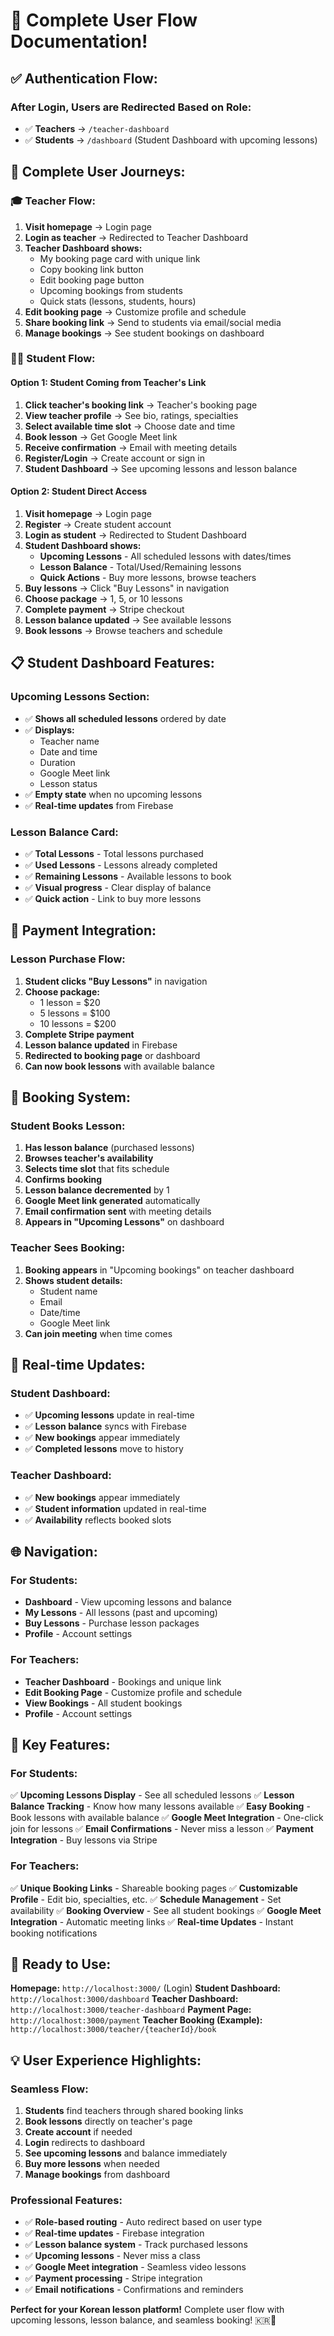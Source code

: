 # 🎉 Complete User Flow Documentation!

## ✅ **Authentication Flow:**

### **After Login, Users are Redirected Based on Role:**
- ✅ **Teachers** → `/teacher-dashboard`
- ✅ **Students** → `/dashboard` (Student Dashboard with upcoming lessons)

## 🚀 **Complete User Journeys:**

### **🎓 Teacher Flow:**
1. **Visit homepage** → Login page
2. **Login as teacher** → Redirected to Teacher Dashboard
3. **Teacher Dashboard shows:**
   - My booking page card with unique link
   - Copy booking link button
   - Edit booking page button
   - Upcoming bookings from students
   - Quick stats (lessons, students, hours)
4. **Edit booking page** → Customize profile and schedule
5. **Share booking link** → Send to students via email/social media
6. **Manage bookings** → See student bookings on dashboard

### **👨‍🎓 Student Flow:**

#### **Option 1: Student Coming from Teacher's Link**
1. **Click teacher's booking link** → Teacher's booking page
2. **View teacher profile** → See bio, ratings, specialties
3. **Select available time slot** → Choose date and time
4. **Book lesson** → Get Google Meet link
5. **Receive confirmation** → Email with meeting details
6. **Register/Login** → Create account or sign in
7. **Student Dashboard** → See upcoming lessons and lesson balance

#### **Option 2: Student Direct Access**
1. **Visit homepage** → Login page
2. **Register** → Create student account
3. **Login as student** → Redirected to Student Dashboard
4. **Student Dashboard shows:**
   - **Upcoming Lessons** - All scheduled lessons with dates/times
   - **Lesson Balance** - Total/Used/Remaining lessons
   - **Quick Actions** - Buy more lessons, browse teachers
5. **Buy lessons** → Click "Buy Lessons" in navigation
6. **Choose package** → 1, 5, or 10 lessons
7. **Complete payment** → Stripe checkout
8. **Lesson balance updated** → See available lessons
9. **Book lessons** → Browse teachers and schedule

## 📋 **Student Dashboard Features:**

### **Upcoming Lessons Section:**
- ✅ **Shows all scheduled lessons** ordered by date
- ✅ **Displays:**
  - Teacher name
  - Date and time
  - Duration
  - Google Meet link
  - Lesson status
- ✅ **Empty state** when no upcoming lessons
- ✅ **Real-time updates** from Firebase

### **Lesson Balance Card:**
- ✅ **Total Lessons** - Total lessons purchased
- ✅ **Used Lessons** - Lessons already completed
- ✅ **Remaining Lessons** - Available lessons to book
- ✅ **Visual progress** - Clear display of balance
- ✅ **Quick action** - Link to buy more lessons

## 🎯 **Payment Integration:**

### **Lesson Purchase Flow:**
1. **Student clicks "Buy Lessons"** in navigation
2. **Choose package:**
   - 1 lesson = $20
   - 5 lessons = $100
   - 10 lessons = $200
3. **Complete Stripe payment**
4. **Lesson balance updated** in Firebase
5. **Redirected to booking page** or dashboard
6. **Can now book lessons** with available balance

## 📅 **Booking System:**

### **Student Books Lesson:**
1. **Has lesson balance** (purchased lessons)
2. **Browses teacher's availability** 
3. **Selects time slot** that fits schedule
4. **Confirms booking** 
5. **Lesson balance decremented** by 1
6. **Google Meet link generated** automatically
7. **Email confirmation sent** with meeting details
8. **Appears in "Upcoming Lessons"** on dashboard

### **Teacher Sees Booking:**
1. **Booking appears** in "Upcoming bookings" on teacher dashboard
2. **Shows student details:**
   - Student name
   - Email
   - Date/time
   - Google Meet link
3. **Can join meeting** when time comes

## 🔄 **Real-time Updates:**

### **Student Dashboard:**
- ✅ **Upcoming lessons** update in real-time
- ✅ **Lesson balance** syncs with Firebase
- ✅ **New bookings** appear immediately
- ✅ **Completed lessons** move to history

### **Teacher Dashboard:**
- ✅ **New bookings** appear immediately
- ✅ **Student information** updated in real-time
- ✅ **Availability** reflects booked slots

## 🌐 **Navigation:**

### **For Students:**
- **Dashboard** - View upcoming lessons and balance
- **My Lessons** - All lessons (past and upcoming)
- **Buy Lessons** - Purchase lesson packages
- **Profile** - Account settings

### **For Teachers:**
- **Teacher Dashboard** - Bookings and unique link
- **Edit Booking Page** - Customize profile and schedule
- **View Bookings** - All student bookings
- **Profile** - Account settings

## 🎉 **Key Features:**

### **For Students:**
✅ **Upcoming Lessons Display** - See all scheduled lessons
✅ **Lesson Balance Tracking** - Know how many lessons available
✅ **Easy Booking** - Book lessons with available balance
✅ **Google Meet Integration** - One-click join for lessons
✅ **Email Confirmations** - Never miss a lesson
✅ **Payment Integration** - Buy lessons via Stripe

### **For Teachers:**
✅ **Unique Booking Links** - Shareable booking pages
✅ **Customizable Profile** - Edit bio, specialties, etc.
✅ **Schedule Management** - Set availability
✅ **Booking Overview** - See all student bookings
✅ **Google Meet Integration** - Automatic meeting links
✅ **Real-time Updates** - Instant booking notifications

## 🚀 **Ready to Use:**

**Homepage:** `http://localhost:3000/` (Login)
**Student Dashboard:** `http://localhost:3000/dashboard`
**Teacher Dashboard:** `http://localhost:3000/teacher-dashboard`
**Payment Page:** `http://localhost:3000/payment`
**Teacher Booking (Example):** `http://localhost:3000/teacher/{teacherId}/book`

## 💡 **User Experience Highlights:**

### **Seamless Flow:**
1. **Students** find teachers through shared booking links
2. **Book lessons** directly on teacher's page
3. **Create account** if needed
4. **Login** redirects to dashboard
5. **See upcoming lessons** and balance immediately
6. **Buy more lessons** when needed
7. **Manage bookings** from dashboard

### **Professional Features:**
- ✅ **Role-based routing** - Auto redirect based on user type
- ✅ **Real-time updates** - Firebase integration
- ✅ **Lesson balance system** - Track purchased lessons
- ✅ **Upcoming lessons** - Never miss a class
- ✅ **Google Meet integration** - Seamless video lessons
- ✅ **Payment processing** - Stripe integration
- ✅ **Email notifications** - Confirmations and reminders

**Perfect for your Korean lesson platform!** Complete user flow with upcoming lessons, lesson balance, and seamless booking! 🇰🇷💜




